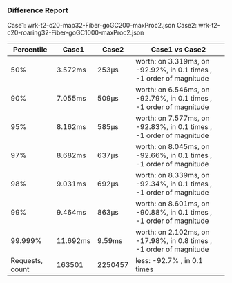 ### Difference Report
Case1: wrk-t2-c20-map32-Fiber-goGC200-maxProc2.json
Case2: wrk-t2-c20-roaring32-Fiber-goGC1000-maxProc2.json

|Percentile|Case1|Case2|Case1 vs Case2|
|---|---|---|---|
|50%|3.572ms|253µs|worth: on 3.319ms, on -92.92%, in 0.1 times , -1 order of magnitude|
|90%|7.055ms|509µs|worth: on 6.546ms, on -92.79%, in 0.1 times , -1 order of magnitude|
|95%|8.162ms|585µs|worth: on 7.577ms, on -92.83%, in 0.1 times , -1 order of magnitude|
|97%|8.682ms|637µs|worth: on 8.045ms, on -92.66%, in 0.1 times , -1 order of magnitude|
|98%|9.031ms|692µs|worth: on 8.339ms, on -92.34%, in 0.1 times , -1 order of magnitude|
|99%|9.464ms|863µs|worth: on 8.601ms, on -90.88%, in 0.1 times , -1 order of magnitude|
|99.999%|11.692ms|9.59ms|worth: on 2.102ms, on -17.98%, in 0.8 times , -1 order of magnitude|
|Requests, count|163501|2250457|less: -92.7% , in 0.1 times |

